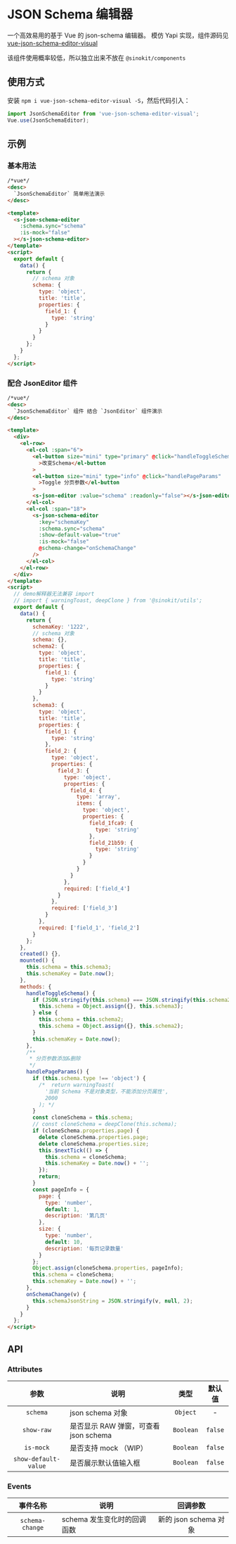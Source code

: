 # JSON Schema 编辑器

一个高效易用的基于 Vue 的 json-schema 编辑器。 模仿 Yapi 实现，组件源码见 [vue-json-schema-editor-visual](https://github.com/giscafer/vue-json-schema-editor-visual)

该组件使用概率较低，所以独立出来不放在 `@sinokit/components`

## 使用方式

安装 `npm i vue-json-schema-editor-visual -S`，然后代码引入：

```javascript
import JsonSchemaEditor from 'vue-json-schema-editor-visual';
Vue.use(JsonSchemaEditor);
```

## 示例

### 基本用法

```html
/*vue*/
<desc>
  `JsonSchemaEditor` 简单用法演示
</desc>

<template>
  <s-json-schema-editor
    :schema.sync="schema"
    :is-mock="false"
  ></s-json-schema-editor>
</template>
<script>
  export default {
    data() {
      return {
        // schema 对象
        schema: {
          type: 'object',
          title: 'title',
          properties: {
            field_1: {
              type: 'string'
            }
          }
        }
      };
    }
  };
</script>
```

### 配合 JsonEditor 组件

```html
/*vue*/
<desc>
  `JsonSchemaEditor` 组件 结合 `JsonEditor` 组件演示
</desc>

<template>
  <div>
    <el-row>
      <el-col :span="6">
        <el-button size="mini" type="primary" @click="handleToggleSchema"
          >改变Schema</el-button
        >
        <el-button size="mini" type="info" @click="handlePageParams"
          >Toggle 分页参数</el-button
        >
        <s-json-editor :value="schema" :readonly="false"></s-json-editor>
      </el-col>
      <el-col :span="18">
        <s-json-schema-editor
          :key="schemaKey"
          :schema.sync="schema"
          :show-default-value="true"
          :is-mock="false"
          @schema-change="onSchemaChange"
        />
      </el-col>
    </el-row>
  </div>
</template>
<script>
  // demo解释器无法兼容 import
  // import { warningToast, deepClone } from '@sinokit/utils';
  export default {
    data() {
      return {
        schemaKey: '1222',
        // schema 对象
        schema: {},
        schema2: {
          type: 'object',
          title: 'title',
          properties: {
            field_1: {
              type: 'string'
            }
          }
        },
        schema3: {
          type: 'object',
          title: 'title',
          properties: {
            field_1: {
              type: 'string'
            },
            field_2: {
              type: 'object',
              properties: {
                field_3: {
                  type: 'object',
                  properties: {
                    field_4: {
                      type: 'array',
                      items: {
                        type: 'object',
                        properties: {
                          field_1fca9: {
                            type: 'string'
                          },
                          field_21b59: {
                            type: 'string'
                          }
                        }
                      }
                    }
                  },
                  required: ['field_4']
                }
              },
              required: ['field_3']
            }
          },
          required: ['field_1', 'field_2']
        }
      };
    },
    created() {},
    mounted() {
      this.schema = this.schema3;
      this.schemaKey = Date.now();
    },
    methods: {
      handleToggleSchema() {
        if (JSON.stringify(this.schema) === JSON.stringify(this.schema2)) {
          this.schema = Object.assign({}, this.schema3);
        } else {
          this.schema = this.schema2;
          this.schema = Object.assign({}, this.schema2);
        }
        this.schemaKey = Date.now();
      },
      /**
       * 分页参数添加&删除
       */
      handlePageParams() {
        if (this.schema.type !== 'object') {
          /*  return warningToast(
            '当前 Schema 不是对象类型，不能添加分页属性',
            2000
          ); */
        }
        const cloneSchema = this.schema;
        // const cloneSchema = deepClone(this.schema);
        if (cloneSchema.properties.page) {
          delete cloneSchema.properties.page;
          delete cloneSchema.properties.size;
          this.$nextTick(() => {
            this.schema = cloneSchema;
            this.schemaKey = Date.now() + '';
          });
          return;
        }
        const pageInfo = {
          page: {
            type: 'number',
            default: 1,
            description: '第几页'
          },
          size: {
            type: 'number',
            default: 10,
            description: '每页记录数量'
          }
        };
        Object.assign(cloneSchema.properties, pageInfo);
        this.schema = cloneSchema;
        this.schemaKey = Date.now() + '';
      },
      onSchemaChange(v) {
        this.schemaJsonString = JSON.stringify(v, null, 2);
      }
    }
  };
</script>
```

## API

### Attributes

|         参数         | 说明                                  |   类型    | 默认值  |
| :------------------: | ------------------------------------- | :-------: | :-----: |
|       `schema`       | json schema 对象                      | `Object`  |    -    |
|      `show-raw`      | 是否显示 RAW 弹窗，可查看 json schema | `Boolean` | `false` |
|      `is-mock`       | 是否支持 mock （WIP）                 | `Boolean` | `false` |
| `show-default-value` | 是否展示默认值输入框                  | `Boolean` | `false` |

### Events

|    事件名称     | 说明                        |       回调参数        |
| :-------------: | --------------------------- | :-------------------: |
| `schema-change` | schema 发生变化时的回调函数 | 新的 json schema 对象 |
